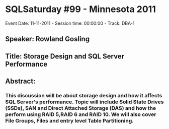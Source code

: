 # SQLSaturday #99 - Minnesota 2011
Event Date: 11-11-2011 - Session time: 00:00:00 - Track: DBA-1
## Speaker: Rowland Gosling
## Title: Storage Design and SQL Server Performance 
## Abstract:
### This discussion will be about storage design and how it affects SQL Server's performance. Topic will include Solid State Drives (SSDs), SAN and Direct Attached Storage (DAS) and how the perform using RAID 5,RAID 6 and RAID 10. We will also cover File Groups, Files and entry level Table Partitioning.
